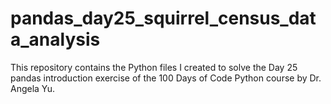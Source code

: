 # pandas_day25_squirrel_census_data_analysis
This repository contains the Python files I created to solve the Day 25 pandas introduction exercise of the 100 Days of Code Python course by Dr. Angela Yu.
